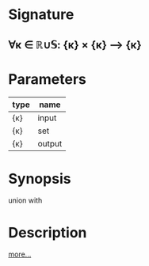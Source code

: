 # Signature
## ∀κ ∈ ℝ∪𝕊: {κ} × {κ} ⟶ {κ}

# Parameters

| type | name |
|------|------|
|{κ}|input|
|{κ}|set|
|{κ}|output|

# Synopsis
union with

# Description

[more...](https://en.wikipedia.org/wiki/Union_(set_theory))